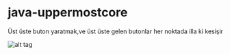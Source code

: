 # java-uppermostcore
Üst üste buton yaratmak,ve üst üste gelen butonlar her noktada illa ki kesişir


![alt tag](http://prntscr.com/dxb2ss)
